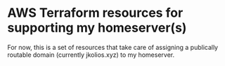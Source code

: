 # AWS Terraform resources for supporting my homeserver(s)

For now, this is a set of resources that take care of assigning a publically routable domain (currently jkolios.xyz) to my homeserver.